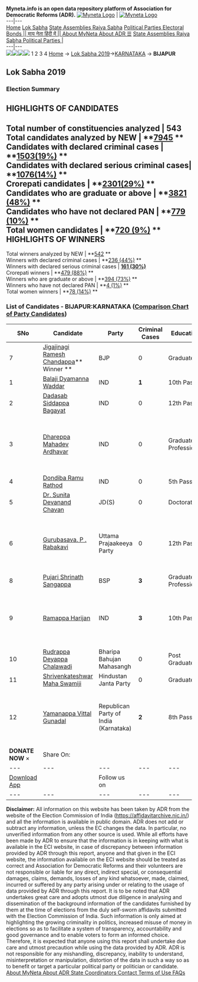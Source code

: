 **Myneta.info is an open data repository platform of Association for Democratic Reforms (ADR).**
[![Myneta Logo](https://www.myneta.info/lib/img/myneta-logo.png)](https://www.myneta.info/) | [![Myneta Logo](https://www.myneta.info/lib/img/adr-logo.png)](https://adrindia.org)  
---|---  
[Home](https://www.myneta.info/) [Lok Sabha](https://www.myneta.info/#ls "Lok Sabha") [ State Assemblies ](https://www.myneta.info/#sa "State Assemblies") [Rajya Sabha](https://www.myneta.info/#rs "Rajya Sabha") [Political Parties ](https://www.myneta.info/party "Political Parties") [ Electoral Bonds ](https://www.myneta.info/electoral_bonds "Electoral Bonds") [ || माय नेता हिंदी में || ](https://translate.google.co.in/translate?prev=hp&hl=en&js=y&u=www.myneta.info&sl=en&tl=hi&history_state0=) [ About MyNeta ](https://adrindia.org/content/about-myneta) [ About ADR ](https://adrindia.org/about-adr/who-we-are) [☰](javascript:void\(0\))
[ State Assemblies ](https://www.myneta.info/#sa "State Assemblies") [ Rajya Sabha ](https://www.myneta.info/#rs "Rajya Sabha") [ Political Parties ](https://www.myneta.info/party "Political Parties")
|   
---|---  
![](https://www.myneta.info/lib/img/banner/banner-1.png)![](https://www.myneta.info/lib/img/banner/banner-2.png)![](https://www.myneta.info/lib/img/banner/banner-3.png)![](https://www.myneta.info/lib/img/banner/banner-4.png)
1  2  3  4 
[Home](https://www.myneta.info/) → [Lok Sabha 2019](https://www.myneta.info/LokSabha2019/)→[KARNATAKA](https://www.myneta.info/LokSabha2019/index.php?action=show_constituencies&state_id=43) → **BIJAPUR**
### 
## Lok Sabha 2019
###  Election Summary 
HIGHLIGHTS OF CANDIDATES  
---  
Total number of constituencies analyzed |  543   
Total candidates analyzed by NEW | **[7945](https://www.myneta.info/LokSabha2019/index.php?action=summary&subAction=candidates_analyzed&sort=candidate#summary) **  
Candidates with declared criminal cases | **[1503(19%)](https://www.myneta.info/LokSabha2019/index.php?action=summary&subAction=crime&sort=candidate#summary) **  
Candidates with declared serious criminal cases| **[1076(14%)](https://www.myneta.info/LokSabha2019/index.php?action=summary&subAction=serious_crime&sort=candidate#summary) **  
Crorepati candidates | **[2301(29%)](https://www.myneta.info/LokSabha2019/index.php?action=summary&subAction=crorepati&sort=candidate#summary) **  
Candidates who are graduate or above | **[3821 (48%)](https://www.myneta.info/LokSabha2019/index.php?action=summary&subAction=education&sort=candidate#summary) **  
Candidates who have not declared PAN | **[779 (10%)](https://www.myneta.info/LokSabha2019/index.php?action=summary&subAction=without_pan&sort=candidate#summary) **  
Total women candidates | **[720 (9%)](https://www.myneta.info/LokSabha2019/index.php?action=summary&subAction=women_candidate&sort=candidate#summary) **  
HIGHLIGHTS OF WINNERS  
---  
Total winners analyzed by NEW | **[542](https://www.myneta.info/LokSabha2019/index.php?action=summary&subAction=winner_analyzed&sort=candidate#summary) **  
Winners with declared criminal cases | **[236 (44%)](https://www.myneta.info/LokSabha2019/index.php?action=summary&subAction=winner_crime&sort=candidate#summary) **  
Winners with declared serious criminal cases | **[161 (30%)](https://www.myneta.info/LokSabha2019/index.php?action=summary&subAction=winner_serious_crime&sort=candidate#summary)**  
Crorepati winners | **[479 (88%)](https://www.myneta.info/LokSabha2019/index.php?action=summary&subAction=winner_crorepati&sort=candidate#summary) **  
Winners who are graduate or above | **[394 (73%)](https://www.myneta.info/LokSabha2019/index.php?action=summary&subAction=winner_education&sort=candidate#summary) **  
Winners who have not declared PAN | **[4 (1%)](https://www.myneta.info/LokSabha2019/index.php?action=summary&subAction=winner_without_pan&sort=candidate#summary) **  
Total women winners | **[78 (14%)](https://www.myneta.info/LokSabha2019/index.php?action=summary&subAction=winner_women&sort=candidate#summary) **  
### List of Candidates - BIJAPUR:KARNATAKA ([Comparison Chart of Party Candidates](https://www.myneta.info/LokSabha2019/comparisonchart.php?constituency_id=619))
SNo | Candidate| Party| Criminal Cases| Education| Age| Total Assets| Liabilities  
---|---|---|---|---|---|---|---  
7  | [Jigajinagi Ramesh Chandappa](https://www.myneta.info/LokSabha2019/candidate.php?candidate_id=7031)** Winner ** | BJP | 0 | Graduate| 66 | Rs 50,41,22,985 ~ 50 Crore+ | Rs 16,00,000 ~ 16 Lacs+  
1  | [Balaji Dyamanna Waddar](https://www.myneta.info/LokSabha2019/candidate.php?candidate_id=10444) | IND | **1** | 10th Pass| 34 | Rs 2,11,500 ~ 2 Lacs+ | Rs 1,25,000 ~ 1 Lacs+  
2  | [Dadasab Siddappa Bagayat](https://www.myneta.info/LokSabha2019/candidate.php?candidate_id=10442) | IND | 0 | 12th Pass| 46 | Rs 1,77,76,767 ~ 1 Crore+ | Rs 8,50,000 ~ 8 Lacs+  
3  | [Dhareppa Mahadev Ardhavar](https://www.myneta.info/LokSabha2019/candidate.php?candidate_id=10443) | IND | 0 | Graduate Professional| 33 | ![](https://myneta.info/image_v2.php?myneta_folder=LokSabha2019&candidate_id=10443&col=ta) | ![](https://myneta.info/image_v2.php?myneta_folder=LokSabha2019&candidate_id=10443&col=lia)  
4  | [Dondiba Ramu Rathod](https://www.myneta.info/LokSabha2019/candidate.php?candidate_id=7249) | IND | 0 | 5th Pass| 42 | Rs 78,70,917 ~ 78 Lacs+ | Rs 76,000 ~ 76 Thou+  
5  | [Dr. Sunita Devanand Chavan](https://www.myneta.info/LokSabha2019/candidate.php?candidate_id=10439) | JD(S) | 0 | Doctorate| 42 | Rs 4,94,82,018 ~ 4 Crore+ | Rs 1,41,84,713 ~ 1 Crore+  
6  | [Gurubasava. P . Rabakavi](https://www.myneta.info/LokSabha2019/candidate.php?candidate_id=7030) | Uttama Prajaakeeya Party | 0 | 12th Pass| 25 | ![](https://myneta.info/image_v2.php?myneta_folder=LokSabha2019&candidate_id=7030&col=ta) | ![](https://myneta.info/image_v2.php?myneta_folder=LokSabha2019&candidate_id=7030&col=lia)  
8  | [Pujari Shrinath Sangappa](https://www.myneta.info/LokSabha2019/candidate.php?candidate_id=10438) | BSP | **3** | Graduate Professional| 36 | Rs 26,80,100 ~ 26 Lacs+ | Rs 0 ~   
9  | [Ramappa Harijan](https://www.myneta.info/LokSabha2019/candidate.php?candidate_id=10445) | IND | **3** | 10th Pass| 36 | ![](https://myneta.info/image_v2.php?myneta_folder=LokSabha2019&candidate_id=10445&col=ta) | ![](https://myneta.info/image_v2.php?myneta_folder=LokSabha2019&candidate_id=10445&col=lia)  
10  | [Rudrappa Deyappa Chalawadi](https://www.myneta.info/LokSabha2019/candidate.php?candidate_id=10441) | Bharipa Bahujan Mahasangh | 0 | Post Graduate| 55 | Rs 41,63,500 ~ 41 Lacs+ | Rs 2,00,000 ~ 2 Lacs+  
11  | [Shrivenkateshwar Maha Swamiji](https://www.myneta.info/LokSabha2019/candidate.php?candidate_id=7029) | Hindustan Janta Party | 0 | Graduate| 31 | Rs 9 ~  | Rs 45,000 ~ 45 Thou+  
12  | [Yamanappa Vittal Gunadal](https://www.myneta.info/LokSabha2019/candidate.php?candidate_id=10440) | Republican Party of India (Karnataka) | **2** | 8th Pass| 37 | ![](https://myneta.info/image_v2.php?myneta_folder=LokSabha2019&candidate_id=10440&col=ta) | ![](https://myneta.info/image_v2.php?myneta_folder=LokSabha2019&candidate_id=10440&col=lia)  
|  **DONATE NOW** × |  Share On:  | [](https://api.whatsapp.com/send?text=https%3A%2F%2Fmyneta.info%2Fpunjab2022%2Findex.php%3Faction%3Dshow_constituencies%26state_id%3D19) | [](https://www.facebook.com/sharer/sharer.php?u=https%3A%2F%2Fmyneta.info%2Fpunjab2022%2Findex.php%3Faction%3Dshow_constituencies%26state_id%3D19) | [](https://twitter.com/share?url=https%3A%2F%2Fmyneta.info%2Fpunjab2022%2Findex.php%3Faction%3Dshow_constituencies%26state_id%3D19)  
---|---|---|---|---  
| [ Download App ](https://play.google.com/store/apps/details?id=com.webrosoft.myneta1&pcampaignid=pcampaignidMKT-Other-global-all-co-prtnr-py-PartBadge-Mar2515-1) | [](https://play.google.com/store/apps/details?id=com.webrosoft.myneta1&pcampaignid=pcampaignidMKT-Other-global-all-co-prtnr-py-PartBadge-Mar2515-1) |  Follow us on  | [](https://www.facebook.com/adrindia.org/) | [](https://twitter.com/adrspeaks) | [](https://groups.google.com/g/national-election-watch?hl=en&pli=1) | [](https://www.instagram.com/adrspeaks/) | [](https://www.youtube.com/user/adrspeaks) | [](https://sharechat.com/profile/adrspeaks)  
---|---|---|---|---|---|---|---|---  
**Disclaimer:** All information on this website has been taken by ADR from the website of the Election Commission of India (https://affidavitarchive.nic.in/) and all the information is available in public domain. ADR does not add or subtract any information, unless the EC changes the data. In particular, no unverified information from any other source is used. While all efforts have been made by ADR to ensure that the information is in keeping with what is available in the ECI website, in case of discrepancy between information provided by ADR through this report, anyone and that given in the ECI website, the information available on the ECI website should be treated as correct and Association for Democratic Reforms and their volunteers are not responsible or liable for any direct, indirect special, or consequential damages, claims, demands, losses of any kind whatsoever, made, claimed, incurred or suffered by any party arising under or relating to the usage of data provided by ADR through this report. It is to be noted that ADR undertakes great care and adopts utmost due diligence in analysing and dissemination of the background information of the candidates furnished by them at the time of elections from the duly self-sworn affidavits submitted with the Election Commission of India. Such information is only aimed at highlighting the growing criminality in politics, increased misuse of money in elections so as to facilitate a system of transparency, accountability and good governance and to enable voters to form an informed choice. Therefore, it is expected that anyone using this report shall undertake due care and utmost precaution while using the data provided by ADR. ADR is not responsible for any mishandling, discrepancy, inability to understand, misinterpretation or manipulation, distortion of the data in such a way so as to benefit or target a particular political party or politician or candidate. 
[ About MyNeta ](https://adrindia.org/content/about-myneta) [ About ADR ](https://adrindia.org/about-adr/who-we-are) [ State Coordinators ](https://adrindia.org/about-adr/state-coordinators) [ Contact ](https://adrindia.org/contact-us) [ Terms of Use ](https://adrindia.org/content/adr-terms-use) [ FAQs ](https://adrindia.org/content/faqs)

